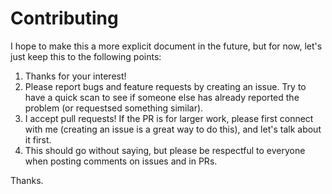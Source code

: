 # Contributing

I hope to make this a more explicit document in the future, but for now, let's just keep this to the following points:

1. Thanks for your interest!
2. Please report bugs and feature requests by creating an issue.  Try to have a quick scan to see if someone else has already reported the problem (or requestsed something similar).
3. I accept pull requests!  If the PR is for larger work, please first connect with me (creating an issue is a great way to do this), and let's talk about it first.
4. This should go without saying, but please be respectful to everyone when posting comments on issues and in PRs.

Thanks.
